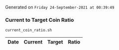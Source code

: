 Generated on `Friday 24-September-2021 at 00:39:49`

### Current to Target Coin Ratio
`current_coin_ratio.sh`

Date|Current|Target|Ratio
---|---|---|---
